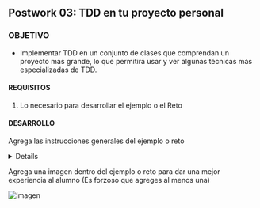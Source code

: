 ## Postwork 03: TDD en tu proyecto personal

### OBJETIVO

- Implementar TDD en un conjunto de clases que comprendan un proyecto más grande, lo que permitirá usar y ver algunas técnicas más especializadas de TDD.

#### REQUISITOS

1. Lo necesario para desarrollar el ejemplo o el Reto

#### DESARROLLO

Agrega las instrucciones generales del ejemplo o reto

<details>

        <summary>Solucion</summary>
        <p> Agrega aqui la solucion</p>
        <p>Recuerda! escribe cada paso para desarrollar la solución del ejemplo o reto </p>
</details>

Agrega una imagen dentro del ejemplo o reto para dar una mejor experiencia al alumno (Es forzoso que agreges al menos una)

![imagen](https://picsum.photos/200/300)


